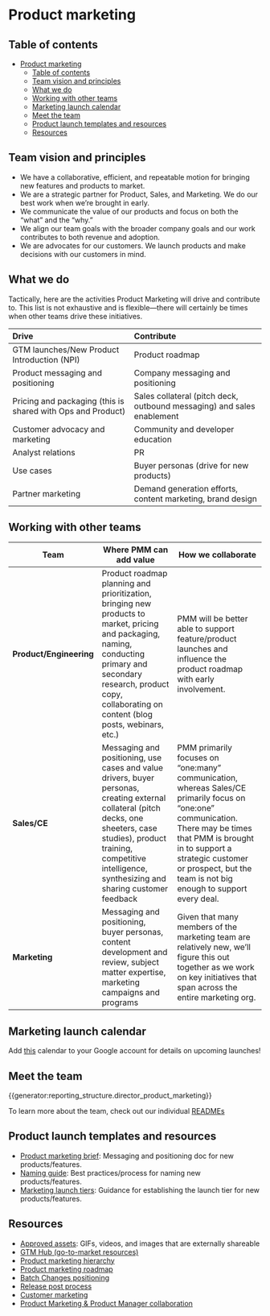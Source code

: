 # Product marketing

## Table of contents

- [Product marketing](#product-marketing)
  - [Table of contents](#table-of-contents)
  - [Team vision and principles](#team-vision-and-principles)
  - [What we do](#what-we-do)
  - [Working with other teams](#working-with-other-teams)
  - [Marketing launch calendar](#marketing-launch-calendar)
  - [Meet the team](#meet-the-team)
  - [Product launch templates and resources](#product-launch-templates-and-resources)
  - [Resources](#resources)

## Team vision and principles

- We have a collaborative, efficient, and repeatable motion for bringing new features and products to market.
- We are a strategic partner for Product, Sales, and Marketing. We do our best work when we’re brought in early.
- We communicate the value of our products and focus on both the “what” and the “why.”
- We align our team goals with the broader company goals and our work contributes to both revenue and adoption.
- We are advocates for our customers. We launch products and make decisions with our customers in mind.

## What we do

Tactically, here are the activities Product Marketing will drive and contribute to. This list is not exhaustive and is flexible—there will certainly be times when other teams drive these initiatives.

| Drive                                                       | Contribute                                                             |
| :---------------------------------------------------------- | :--------------------------------------------------------------------- |
| GTM launches/New Product Introduction (NPI)                 | Product roadmap                                                        |
| Product messaging and positioning                           | Company messaging and positioning                                      |
| Pricing and packaging (this is shared with Ops and Product) | Sales collateral (pitch deck, outbound messaging) and sales enablement |
| Customer advocacy and marketing                             | Community and developer education                                      |
| Analyst relations                                           | PR                                                                     |
| Use cases                                                   | Buyer personas (drive for new products)                                |
| Partner marketing                                           | Demand generation efforts, content marketing, brand design             |

## Working with other teams

| **Team**                | **Where PMM can add value**                                                                                                                                                                                                            | **How we collaborate**                                                                                                                                                                                                                                       |
| ----------------------- | -------------------------------------------------------------------------------------------------------------------------------------------------------------------------------------------------------------------------------------- | ------------------------------------------------------------------------------------------------------------------------------------------------------------------------------------------------------------------------------------------------------------ |
| **Product/Engineering** | Product roadmap planning and prioritization, bringing new products to market, pricing and packaging, naming, conducting primary and secondary research, product copy, collaborating on content (blog posts, webinars, etc.)            | PMM will be better able to support feature/product launches and influence the product roadmap with early involvement.                                                                                                                                        |
| **Sales/CE**            | Messaging and positioning, use cases and value drivers, buyer personas, creating external collateral (pitch decks, one sheeters, case studies), product training, competitive intelligence, synthesizing and sharing customer feedback | PMM primarily focuses on “one:many” communication, whereas Sales/CE primarily focus on “one:one” communication. There may be times that PMM is brought in to support a strategic customer or prospect, but the team is not big enough to support every deal. |
| **Marketing**           | Messaging and positioning, buyer personas, content development and review, subject matter expertise, marketing campaigns and programs                                                                                                  | Given that many members of the marketing team are relatively new, we’ll figure this out together as we work on key initiatives that span across the entire marketing org.                                                                                    |

## Marketing launch calendar

Add [this](https://calendar.google.com/calendar/u/0?cid=Y19wdjFza2M4MGkxdHNoMGNscW05aTdrNGlyc0Bncm91cC5jYWxlbmRhci5nb29nbGUuY29t) calendar to your Google account for details on upcoming launches!

## Meet the team

{{generator:reporting_structure.director_product_marketing}}

To learn more about the team, check out our individual [READMEs](product-marketing-bios.md)

## Product launch templates and resources

- [Product marketing brief](https://docs.google.com/document/d/1i-n7WKQrAMVAdCaGAX0shW1DbJ70cnnGkkb6yReOOPA/edit#): Messaging and positioning doc for new products/features.
- [Naming guide](naming_guide.md): Best practices/process for naming new products/features.
- [Marketing launch tiers](marketing_launch_tiers.md): Guidance for establishing the launch tier for new products/features.

## Resources

- [Approved assets](https://drive.google.com/drive/folders/15lb62hLLYM-mKEOrlg32bmSgIhNcvKFh?usp=sharing): GIFs, videos, and images that are externally shareable
- [GTM Hub (go-to-market resources)](gtm_hub.md)
- [Product marketing hierarchy](product_marketing_hierarchy.md)
- [Product marketing roadmap](product-marketing-roadmap.md)
- [Batch Changes positioning](../../engineering/dev/code-graph/batch-changes/go-to-market/index.md)
- [Release post process](release_post_process.md)
- [Customer marketing](customer_marketing.md)
- [Product Marketing & Product Manager collaboration](../../engineering/product/process/gtm/pm_and_pmm.md)
